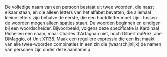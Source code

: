 De volledige naam van een persoon
bestaat uit twee woorden, die naast elkaar staan, en die alleen letters
van het alfabet bevatten, die allemaal kleine letters zijn behalve de
eerste, die een hoofdletter moet zijn. Tussen de woorden mogen alleen
spaties staan. De woorden beginnen en eindigen bij een woordscheider.
Bijvoorbeeld, volgens deze specificatie is Kardinaal Richelieu een naam,
maar Charles d'Artagnan niet, noch Gilbert duPrez, Joe DiMaggio, of Unit
X1138. Maak een reguliere expressie die een list maakt van alle
twee-woorden combinaties in een zin die (waarschijnlijk) de namen van
personen zijn onder deze aanname.µ
